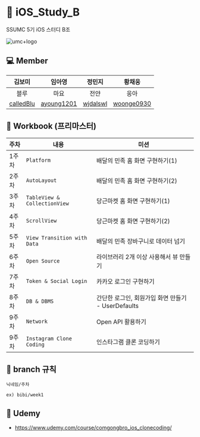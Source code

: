 # 🍎 iOS_Study_B
SSUMC 5기 iOS 스터디 B조

![umc+logo](https://github.com/SSUMC-5th-iOS/iOS_Study_B/assets/84546438/f45dbfa9-8783-42d9-b3b2-3323e6a442aa)

## 💻 Member
| 김보미 | 임아영 | 정민지 | 황채웅 |
| :---------:|:----------:|:----------:|:----------:|
| 블루 | 마요 | 전얀 | 웅아 |
| [calledBlu](https://github.com/calledBlu) | [ayoung1201](https://github.com/ayoung1201) | [wjdalswl](https://github.com/wjdalswl) | [woonge0930](https://github.com/woonge0930) |

## 📖 Workbook (프리마스터)
| 주차 | 내용 | 미션 |
| --- | --- | --- |
| 1주차 | `Platform` | 배달의 민족 홈 화면 구현하기(1) |
| 2주차 | `AutoLayout` | 배달의 민족 홈 화면 구현하기(2) |
| 3주차 | `TableView & CollectionView` | 당근마켓 홈 화면 구현하기(1) |
| 4주차 | `ScrollView` | 당근마켓 홈 화면 구현하기(2) |
| 5주차 | `View Transition with Data` | 배달의 민족 장바구니로 데이터 넘기 |
| 6주차 | `Open Source` | 라이브러리 2개 이상 사용해서 뷰 만들기 |
| 7주차 | `Token & Social Login` | 카카오 로그인 구현하기 |
| 8주차 | `DB & DBMS` | 간단한 로그인, 회원가입 화면 만들기 - UserDefaults  |
| 9주차 | `Network` | Open API 활용하기 |
| 9주차 | `Instagram Clone Coding` | 인스타그램 클론 코딩하기 |

## 🌳 branch 규칙
`닉네임/주차`


    ex) bibi/week1

## 👾 Udemy
- https://www.udemy.com/course/comgongbro_ios_clonecoding/
